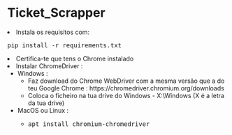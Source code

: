 # Ticket_Scrapper

<li>Instala os requisitos com: <pre>pip install -r requirements.txt</pre></li>
<li>Certifica-te que tens o Chrome instalado</li>
<li>Instalar ChromeDriver :<ul>
  <li>Windows :<ul>
    <li>Faz download do Chrome WebDriver com a mesma versão que a do teu Google Chrome : https://chromedriver.chromium.org/downloads</li>
    <li>Coloca o ficheiro na tua drive do Windows - X:\Windows (X é a letra da tua drive)</li>
  </ul>
  <li>MacOS ou Linux :<ul>
    <li><pre>apt install chromium-chromedriver</pre></li>
